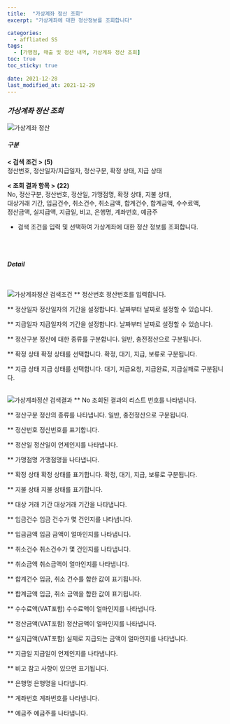 ```yaml
---
title:  "가상계좌 정산 조회"
excerpt: "가상계좌에 대한 정산정보를 조회합니다"

categories:
  - affliated SS
tags:
  - [가맹점, 매출 및 정산 내역, 가상계좌 정산 조회]
toc: true
toc_sticky: true
 
date: 2021-12-28
last_modified_at: 2021-12-29
---
```

### *가상계좌 정산 조회*
![가상계좌 정산](https://user-images.githubusercontent.com/95394003/147636140-cf646db4-3295-47f7-bcfe-a26653ce1107.jpeg)

#### *구분* <br>
**< 검색 조건 >** **(5)**
<br>정산번호, 정산일자/지급일자, 정산구분, 확정 상태, 지급 상태

**< 조회 결과 항목 >** **(22)**
<br>No, 정산구분, 정산번호, 정산일, 가맹점명, 확정 상태, 지불 상태,<br>대상거래 기간, 입금건수, 취소건수, 취소금액, 합계건수, 합계금액, 수수료액,<br>정산금액, 실지급액, 지급일, 비고, 은행명, 계좌번호, 예금주


- 검색 조건을 입력 및 선택하여 가상계좌에 대한 정산 정보를 조회합니다.
<br>
<br>

#### *Detail*
<br>

![가상계좌정산 검색조건](https://user-images.githubusercontent.com/95394003/147636144-b23d5a30-64ff-4195-be40-e647916edfcd.jpeg)
** 정산번호
정산번호를 입력합니다.

** 정산일자
정산일자의 기간을 설정합니다. 날짜부터 날짜로 설정할 수 있습니다.

** 지급일자
지급일자의 기간을 설정합니다. 날짜부터 날짜로 설정할 수 있습니다.

** 정산구분
정산에 대한 종류를 구분합니다. 일반, 충전정산으로 구분됩니다.

** 확정 상태
확정 상태를 선택합니다. 확정, 대기, 지급, 보류로 구분됩니다.

** 지급 상태
지급 상태를 선택합니다. 대기, 지급요청, 지급완료, 지급실패로 구분됩니다.
<br>
<br>

![가상계좌정산 검색결과](https://user-images.githubusercontent.com/95394003/147636145-fcfc259c-8cd5-4505-bbbb-ebd56ec01575.jpeg)
** No
조회된 결과의 리스트 번호를 나타냅니다.

** 정산구분
정산의 종류를 나타냅니다. 일반, 충전정산으로 구분됩니다.

** 정산번호
정산번호를 표기합니다.

** 정산일
정산일이 언제인지를 나타냅니다.

** 가맹점명
가맹점명을 나타냅니다.

** 확정 상태
확정 상태를 표기합니다. 확정, 대기, 지급, 보류로 구분됩니다.

** 지불 상태
지불 상태를 표기합니다.

** 대상 거래 기간
대상거래 기간을 나타냅니다.

** 입금건수
입금 건수가 몇 건인지를 나타냅니다.

** 입금금액
입금 금액이 얼마인지를 나타냅니다.

** 취소건수
취소건수가 몇 건인지를 나타냅니다.

** 취소금액
취소금액이 얼마인지를 나타냅니다.

** 합계건수
입금, 취소 건수를 합한 값이 표기됩니다.

** 합계금액
입금, 취소 금액을 합한 값이 표기됩니다.

** 수수료액(VAT포함)
수수료액이 얼마인지를 나타냅니다.

** 정산금액(VAT포함)
정산금액이 얼마인지를 나타냅니다.

** 실지급액(VAT포함)
실제로 지급되는 금액이 얼마인지를 나타냅니다.

** 지급일
지급일이 언제인지를 나타냅니다.

** 비고
참고 사항이 있으면 표기됩니다.

** 은행명
은행명을 나타냅니다.

** 계좌번호
계좌번호를 나타냅니다.

** 예금주
예금주를 나타냅니다.